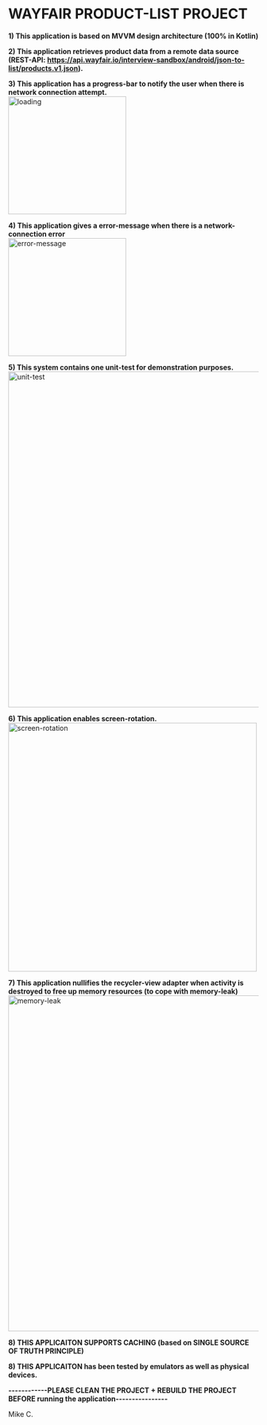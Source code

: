 # WAYFAIR PRODUCT-LIST PROJECT </br>

<b> 1) This application is based on MVVM design architecture (100% in Kotlin) </b> </br>

<b> 2) This application retrieves product data from a remote data source (REST-API: https://api.wayfair.io/interview-sandbox/android/json-to-list/products.v1.json). </b> </br>

<b> 3) This application has a progress-bar to notify the user when there is network connection attempt. </b> </br>
<img width="237" alt="loading" src="https://user-images.githubusercontent.com/26533575/168133485-dc2911f7-a7be-41ec-b6d4-f949863ec049.png">

<b> 4) This application gives a error-message when there is a network-connection error </b> </br>
<img width="237" alt="error-message" src="https://user-images.githubusercontent.com/26533575/168133631-b046efd8-949a-4e39-a8c5-de4f4541fc42.png">

<b> 5) This system contains one unit-test for demonstration purposes. </b> </br>
<img width="675" alt="unit-test" src="https://user-images.githubusercontent.com/26533575/168133713-17b268c2-bfaf-4f4b-919e-65af8b9bb26b.png">

<b> 6) This application enables screen-rotation. </b> </br>
<img width="500" alt="screen-rotation" src="https://user-images.githubusercontent.com/26533575/168133766-b4db73ec-42e2-4c28-83f6-5f60875de08e.png">

<b> 7) This application nullifies the recycler-view adapter when activity is destroyed to free up memory resources (to cope with memory-leak) </b> </br>
<img width="675" alt="memory-leak" src="https://user-images.githubusercontent.com/26533575/168134310-c29ec3a5-a1ed-4cb5-877e-b0441da5fdf6.png">

<b> 8) THIS APPLICAITON SUPPORTS CACHING (based on SINGLE SOURCE OF TRUTH PRINCIPLE) </b> </br>

<b> 8) THIS APPLICAITON has been tested by emulators as well as physical devices. </b> </br>

<b> ------------PLEASE CLEAN THE PROJECT + REBUILD THE PROJECT BEFORE running the application---------------- </b>

Mike C. 
